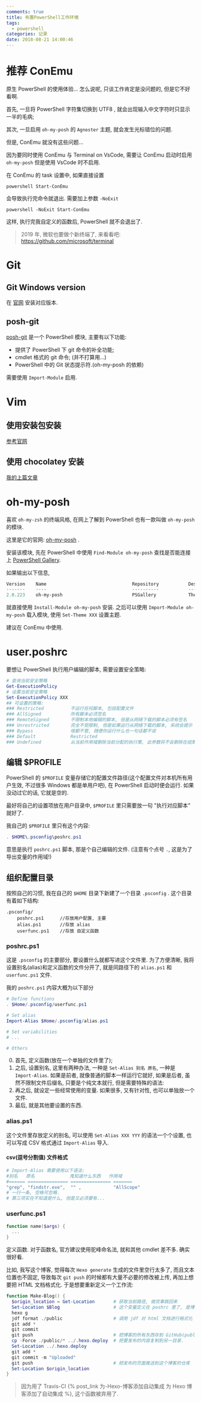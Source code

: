 ```yaml
---
comments: true
title: 布置PowerShell工作环境
tags:
  - powershell
categories: 记录
date: 2018-08-21 14:00:46
---
```


<!--more-->

# 推荐 ConEmu

原生 PowerShell 的使用体验... 怎么说呢, 只谈工作肯定是没问题的, 但是它不好看啊.

首先, 一旦将 PowerShell 字符集切换到 UTF8 , 就会出现输入中文字符时只显示一半的毛病;

其次, 一旦启用 `oh-my-posh` 的 `Agnoster` 主题, 就会发生光标错位的问题.

但是, ConEmu 就没有这些问题...

因为要同时使用 ConEmu 与 Terminal on VsCode, 需要让 ConEmu 启动时启用 `oh-my-posh` 但是使用 VsCode 时不启用.

在 ConEmu 的 task 设置中, 如果直接设置

```
powershell Start-ConEmu
```

会导致执行完命令就退出. 需要加上参数 `-NoExit`

```
powershell -NoExit Start-ConEmu
```

这样, 执行完我自定义的函数后, PowerShell 就不会退出了.

> 2019 年, 微软也要做个新终端了, 来看看吧: https://github.com/microsoft/terminal

# Git

## Git Windows version

在 [官网](https://git-scm.com/downloads) 安装对应版本.

## posh-git

[posh-git](https://www.preview.powershellgallery.com/packages/posh-git) 是一个 PowerShell 模块, 主要有以下功能:

- 提供了 PowerShell 下 git 命令的补全功能;
- cmdlet 格式的 git 命令; (并不打算用...)
- PowerShell 中的 Git 状态提示符.(oh-my-posh 的依赖)

需要使用 `Import-Module` 启用.

# Vim

## 使用安装包安装

[参考官网](https://www.vim.org/download.php#pc)

## 使用 chocolatey 安装

[我的上篇文章](/2018/PowerShell-安装-Chocolatey/#先安装一个-vim-试试)

# oh-my-posh

喜欢 `oh-my-zsh` 的终端风格, 在网上了解到 PowerShell 也有一款叫做 `oh-my-posh` 的模块.

这里是它的官网: [oh-my-posh](https://github.com/JanDeDobbeleer/oh-my-posh) .

安装该模块, 先在 PowerShell 中使用 `Find-Module oh-my-posh` 查找是否能连接上 [PowerShell Gallery](https://www.powershellgallery.com).

如果输出以下信息,

```powershell
Version    Name                                Repository           Description
-------    ----                                ----------           -----------
2.0.223    oh-my-posh                          PSGallery            Theming capabilities for the PowerShell prompt in ConEmu
```

就直接使用 `Install-Module oh-my-posh` 安装. 之后可以使用 `Import-Module oh-my-posh` 载入模块, 使用 `Set-Theme XXX` 设置主题.

<!--最好看的主题是 Agnoster-->

建议在 ConEmu 中使用.

# user.poshrc

要想让 PowerShell 执行用户编辑的脚本, 需要设置安全策略:

```powershell
# 查询当前安全策略
Get-ExecutionPolicy
# 设置当前安全策略
Set-ExecutionPolicy XXX
## 可设置的策略:
### Restricted          不运行任何脚本, 包括配置文件
### AllSigned           所有脚本必须签名
### RemoteSigned        不限制本地编辑的脚本, 但是从网络下载的脚本必须有签名
### Unrestricted        完全不受限制, 但是如果运行从网络下载的脚本, 系统会提示
### Bypass              啥都不管, 随便你运行什么也一句话都不说
### Default             Restricted
### Undefined           从当前作用域删除当前分配的执行策, 此参数将不会删除在组策略作用域中设置的执行策略. (没接触过相关领域, 这个看不懂了...)
```

## 编辑 $PROFILE

PowerShell 的 `$PROFILE` 变量存储它的配置文件路径(这个配置文件对本机所有用户生效, 不过很多 Windows 都是单用户吧), 在 PowerShell 启动时便会运行. 如果没动过它的话, 它就是空的.

最好将自己的设置项放在用户目录中, `$PROFILE` 里只需要放一句 "执行对应脚本" 就好了.

我自己的 `$PROFILE` 里只有这个内容:

```powershell
. $HOME\.psconfig\poshrc.ps1
```

意思是执行 `poshrc.ps1` 脚本, 那是个自己编辑的文件. (注意有个点号 `.`, 这是为了导出变量的作用域!)

## 组织配置目录

按照自己的习惯, 我在自己的 `$HOME` 目录下新建了一个目录 `.psconfig` . 这个目录有着如下结构:

```
.psconfig/
    poshrc.ps1      //存放用户配置, 主要
    alias.ps1       //存放 alias
    userfunc.ps1    //存放 自定义函数
```

### poshrc.ps1

这是 `.psconfig` 的主要部分, 要设置什么就都写进这个文件里. 为了方便清晰, 我将设置别名(alias)和定义函数的文件分开了, 就是同路径下的 `alias.ps1` 和 `userfunc.ps1` 文件.

我的 `poshrc.ps1` 内容大概为以下部分

```powershell
# Define functions
. $Home/.psconfig/userfunc.ps1

# Set alias
Import-Alias $Home/.psconfig/alias.ps1

# Set variabilities
# ...

# Others
```

0. 首先, 定义函数(放在一个单独的文件里了);
0. 之后, 设置别名, 这里有两种办法, 一种是 `Set-Alias 别名 原名`, 一种是 `Import-Alias`. 如果是前者, 就像普通的脚本一样运行它就好, 如果是后者, 虽然不限制文件后缀名, 只要是个纯文本就行, 但是需要特殊的语法:
0. 再之后, 就设定一些经常使用的变量. 如果很多, 又有针对性, 也可以单独放一个文件.
0. 最后, 就是其他要设置的东西.

### alias.ps1

这个文件里存放定义的别名, 可以使用 `Set-Alias XXX YYY` 的语法一个个设置, 也可以写成 CSV 格式通过 `Import-Alias` 导入.

#### csv(逗号分割值) 文件格式

```powershell
# Import-Alias 需要使用以下语法:
#别名   原名             鬼知道什么东西   作用域
#====== =============== =============== =======
"grep", "findstr.exe",  "" ,            "AllScope"
# 一行一条, 空格可忽略.
# 第三项实在不知道是什么, 但是又必须要有...
```

### userfunc.ps1

```powershell
function name($args) {
  ...
}
```

定义函数. 对于函数名, 官方建议使用驼峰命名法, 就和其他 cmdlet 差不多. 确实很好看.

比如, 我写这个博客, 觉得每次 `Hexo generate` 生成的文件里空行太多了, 而且文本位置也不固定, 导致每次 `git push` 的时候都有大量不必要的修改被上传, 再加上想要把 HTML 文档格式化. 于是想要重新定义一个工作流:

```powershell
function Make-Blog() {
  $origin_location = Get-Location       # 获取当前路径, 做完事跳回来
  Set-Location $Blog                    # 这个变量定义在 poshrc 里了, 是博客的根目录
  hexo g
  jdf format ./public                   # 调用 jdf 对 html 文档进行格式化
  git add *
  git commit
  git push                              # 把博客的所有东西存到 GitHub(public/ 和 themes/ 设置了 gitignore)
  cp -Force ./public/* ../.hexo.deploy  # 把要发布的内容复制到另一目录.
  Set-Location ../.hexo.deploy
  git add *
  git commit -m "Uploaded"
  git push                              # 把发布的页面推送到这个博客的仓库
  Set-Location $origin_location
}
```

> 因为用了 Travis-CI {% post_link 为-Hexo-博客添加自动集成 为 Hexo 博客添加了自动集成 %}, 这个函数被弃用了.
